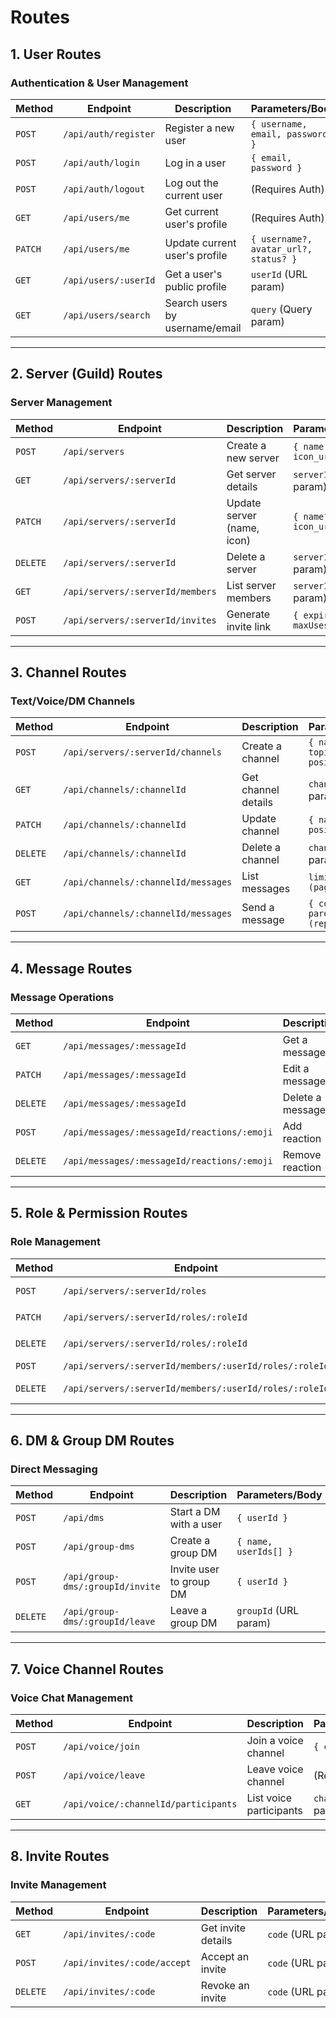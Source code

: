 # Routes

## **1. User Routes**

### **Authentication & User Management**

| Method  | Endpoint             | Description                    | Parameters/Body                       |
| ------- | -------------------- | ------------------------------ | ------------------------------------- |
| `POST`  | `/api/auth/register` | Register a new user            | `{ username, email, password }`       |
| `POST`  | `/api/auth/login`    | Log in a user                  | `{ email, password }`                 |
| `POST`  | `/api/auth/logout`   | Log out the current user       | (Requires Auth)                       |
| `GET`   | `/api/users/me`      | Get current user's profile     | (Requires Auth)                       |
| `PATCH` | `/api/users/me`      | Update current user's profile  | `{ username?, avatar_url?, status? }` |
| `GET`   | `/api/users/:userId` | Get a user's public profile    | `userId` (URL param)                  |
| `GET`   | `/api/users/search`  | Search users by username/email | `query` (Query param)                 |

---

## **2. Server (Guild) Routes**

### **Server Management**

| Method   | Endpoint                         | Description                | Parameters/Body            |
| -------- | -------------------------------- | -------------------------- | -------------------------- |
| `POST`   | `/api/servers`                   | Create a new server        | `{ name, icon_url? }`      |
| `GET`    | `/api/servers/:serverId`         | Get server details         | `serverId` (URL param)     |
| `PATCH`  | `/api/servers/:serverId`         | Update server (name, icon) | `{ name?, icon_url? }`     |
| `DELETE` | `/api/servers/:serverId`         | Delete a server            | `serverId` (URL param)     |
| `GET`    | `/api/servers/:serverId/members` | List server members        | `serverId` (URL param)     |
| `POST`   | `/api/servers/:serverId/invites` | Generate invite link       | `{ expiresAt?, maxUses? }` |

---

## **3. Channel Routes**

### **Text/Voice/DM Channels**

| Method   | Endpoint                            | Description         | Parameters/Body                         |
| -------- | ----------------------------------- | ------------------- | --------------------------------------- |
| `POST`   | `/api/servers/:serverId/channels`   | Create a channel    | `{ name, type, topic?, position? }`     |
| `GET`    | `/api/channels/:channelId`          | Get channel details | `channelId` (URL param)                 |
| `PATCH`  | `/api/channels/:channelId`          | Update channel      | `{ name?, topic?, position? }`          |
| `DELETE` | `/api/channels/:channelId`          | Delete a channel    | `channelId` (URL param)                 |
| `GET`    | `/api/channels/:channelId/messages` | List messages       | `limit?, before? (pagination)`          |
| `POST`   | `/api/channels/:channelId/messages` | Send a message      | `{ content, parentMessageId? (reply) }` |

---

## **4. Message Routes**

### **Message Operations**

| Method   | Endpoint                                    | Description      | Parameters/Body         |
| -------- | ------------------------------------------- | ---------------- | ----------------------- |
| `GET`    | `/api/messages/:messageId`                  | Get a message    | `messageId` (URL param) |
| `PATCH`  | `/api/messages/:messageId`                  | Edit a message   | `{ content }`           |
| `DELETE` | `/api/messages/:messageId`                  | Delete a message | `messageId` (URL param) |
| `POST`   | `/api/messages/:messageId/reactions/:emoji` | Add reaction     | `emoji` (URL param)     |
| `DELETE` | `/api/messages/:messageId/reactions/:emoji` | Remove reaction  | `emoji` (URL param)     |

---

## **5. Role & Permission Routes**

### **Role Management**

| Method   | Endpoint                                               | Description   | Parameters/Body                   |
| -------- | ------------------------------------------------------ | ------------- | --------------------------------- |
| `POST`   | `/api/servers/:serverId/roles`                         | Create a role | `{ name, color, permissions }`    |
| `PATCH`  | `/api/servers/:serverId/roles/:roleId`                 | Update role   | `{ name?, color?, permissions? }` |
| `DELETE` | `/api/servers/:serverId/roles/:roleId`                 | Delete a role | `roleId` (URL param)              |
| `POST`   | `/api/servers/:serverId/members/:userId/roles/:roleId` | Assign role   | `userId`, `roleId`                |
| `DELETE` | `/api/servers/:serverId/members/:userId/roles/:roleId` | Remove role   | `userId`, `roleId`                |

---

## **6. DM & Group DM Routes**

### **Direct Messaging**

| Method   | Endpoint                         | Description             | Parameters/Body       |
| -------- | -------------------------------- | ----------------------- | --------------------- |
| `POST`   | `/api/dms`                       | Start a DM with a user  | `{ userId }`          |
| `POST`   | `/api/group-dms`                 | Create a group DM       | `{ name, userIds[] }` |
| `POST`   | `/api/group-dms/:groupId/invite` | Invite user to group DM | `{ userId }`          |
| `DELETE` | `/api/group-dms/:groupId/leave`  | Leave a group DM        | `groupId` (URL param) |

---

## **7. Voice Channel Routes**

### **Voice Chat Management**

| Method | Endpoint                             | Description             | Parameters/Body         |
| ------ | ------------------------------------ | ----------------------- | ----------------------- |
| `POST` | `/api/voice/join`                    | Join a voice channel    | `{ channelId }`         |
| `POST` | `/api/voice/leave`                   | Leave voice channel     | (Requires Auth)         |
| `GET`  | `/api/voice/:channelId/participants` | List voice participants | `channelId` (URL param) |

---

## **8. Invite Routes**

### **Invite Management**

| Method   | Endpoint                    | Description        | Parameters/Body    |
| -------- | --------------------------- | ------------------ | ------------------ |
| `GET`    | `/api/invites/:code`        | Get invite details | `code` (URL param) |
| `POST`   | `/api/invites/:code/accept` | Accept an invite   | `code` (URL param) |
| `DELETE` | `/api/invites/:code`        | Revoke an invite   | `code` (URL param) |
